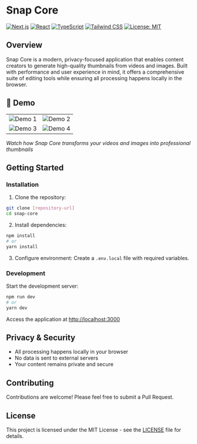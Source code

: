 # Snap Core

[![Next.js](https://img.shields.io/badge/Next.js-15-black?style=for-the-badge&logo=next.js)](https://nextjs.org)
[![React](https://img.shields.io/badge/React-18-blue?style=for-the-badge&logo=react)](https://reactjs.org)
[![TypeScript](https://img.shields.io/badge/TypeScript-5-blue?style=for-the-badge&logo=typescript)](https://www.typescriptlang.org)
[![Tailwind CSS](https://img.shields.io/badge/Tailwind_CSS-3.4-purple?style=for-the-badge&logo=tailwind-css)](https://tailwindcss.com)
[![License: MIT](https://img.shields.io/badge/License-MIT-yellow.svg?style=for-the-badge)](LICENSE)

## Overview

Snap Core is a modern, privacy-focused application that enables content creators to generate high-quality thumbnails from videos and images. Built with performance and user experience in mind, it offers a comprehensive suite of editing tools while ensuring all processing happens locally in the browser.

## 🎥 Demo

<table>
<tr>
<td><img src="https://github.com/user-attachments/assets/26253719-4756-4f2f-8965-d59488b01e72" alt="Demo 1"></td>
<td><img src="https://github.com/user-attachments/assets/dd5b0821-dbb3-4199-82c8-384916e727e4" alt="Demo 2"></td>
</tr>
<tr>
<td><img src="https://github.com/user-attachments/assets/c2734e3f-d455-45fb-bf5d-535cc0ae8493" alt="Demo 3"></td>
<td><img src="https://github.com/user-attachments/assets/76b2add7-36e6-4a84-ba38-a8cf739d447f" alt="Demo 4"></td>
</tr>
</table>

*Watch how Snap Core transforms your videos and images into professional thumbnails*

## Getting Started

### Installation

1. Clone the repository:
```bash
git clone [repository-url]
cd snap-core
```

2. Install dependencies:
```bash
npm install
# or
yarn install
```

3. Configure environment:
Create a `.env.local` file with required variables.

### Development

Start the development server:
```bash
npm run dev
# or
yarn dev
```

Access the application at [http://localhost:3000](http://localhost:3000)

## Privacy & Security

- All processing happens locally in your browser
- No data is sent to external servers
- Your content remains private and secure

## Contributing

Contributions are welcome! Please feel free to submit a Pull Request.

## License

This project is licensed under the MIT License - see the [LICENSE](LICENSE) file for details.

